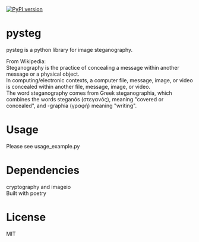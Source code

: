 [![PyPI version](https://badge.fury.io/py/pysteg.svg)](https://badge.fury.io/py/pysteg)

# pysteg
pysteg is a python library for image steganography.

From Wikipedia:  
Steganography is the practice of concealing a message within another message or a physical object.  
In computing/electronic contexts, a computer file, message, image, or video is concealed within another file, message, image, or video.  
The word steganography comes from Greek steganographia, which combines the words steganós (στεγανός), meaning "covered or concealed", and -graphia (γραφή) meaning "writing".

# Usage
Please see usage_example.py

# Dependencies
cryptography and imageio  
Built with poetry

# License
MIT